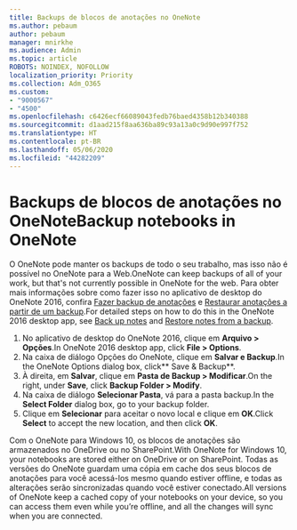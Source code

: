 ```yaml
---
title: Backups de blocos de anotações no OneNote
ms.author: pebaum
author: pebaum
manager: mnirkhe
ms.audience: Admin
ms.topic: article
ROBOTS: NOINDEX, NOFOLLOW
localization_priority: Priority
ms.collection: Adm_O365
ms.custom:
- "9000567"
- "4500"
ms.openlocfilehash: c6426ecf66089043fedb76baed4358b12b340388
ms.sourcegitcommit: d1aad215f8aa636ba89c93a13a0c9d90e997f752
ms.translationtype: HT
ms.contentlocale: pt-BR
ms.lasthandoff: 05/06/2020
ms.locfileid: "44282209"
---
```

# <a name="backup-notebooks-in-onenote"></a><span data-ttu-id="2dd7d-102">Backups de blocos de anotações no OneNote</span><span class="sxs-lookup"><span data-stu-id="2dd7d-102">Backup notebooks in OneNote</span></span>

<span data-ttu-id="2dd7d-103">O OneNote pode manter os backups de todo o seu trabalho, mas isso não é possível no OneNote para a Web.</span><span class="sxs-lookup"><span data-stu-id="2dd7d-103">OneNote can keep backups of all of your work, but that's not currently possible in OneNote for the web.</span></span> <span data-ttu-id="2dd7d-104">Para obter mais informações sobre como fazer isso no aplicativo de desktop do OneNote 2016, confira [Fazer backup de anotações](https://support.office.com/article/back-up-notes-f58b34b0-611d-435e-87fa-7942a1767af4#id0eaabaaa=2016,_2013,_2010) e [Restaurar anotações a partir de um backup](https://support.microsoft.com/office/restore-notes-from-a-backup-5daf9cb0-6769-4998-a5de-f044fdd0d831).</span><span class="sxs-lookup"><span data-stu-id="2dd7d-104">For detailed steps on how to do this in the OneNote 2016 desktop app, see [Back up notes](https://support.office.com/article/back-up-notes-f58b34b0-611d-435e-87fa-7942a1767af4#id0eaabaaa=2016,_2013,_2010) and [Restore notes from a backup](https://support.microsoft.com/office/restore-notes-from-a-backup-5daf9cb0-6769-4998-a5de-f044fdd0d831).</span></span>

1. <span data-ttu-id="2dd7d-105">No aplicativo de desktop do OneNote 2016, clique em **Arquivo > Opções**.</span><span class="sxs-lookup"><span data-stu-id="2dd7d-105">In OneNote 2016 desktop app, click **File > Options**.</span></span>
2. <span data-ttu-id="2dd7d-106">Na caixa de diálogo Opções do OneNote, clique em **Salvar e Backup**.</span><span class="sxs-lookup"><span data-stu-id="2dd7d-106">In the OneNote Options dialog box, click\*\* Save & Backup\*\*.</span></span>
3. <span data-ttu-id="2dd7d-107">À direita, em **Salvar**, clique em **Pasta de Backup > Modificar**.</span><span class="sxs-lookup"><span data-stu-id="2dd7d-107">On the right, under **Save**, click **Backup Folder > Modify**.</span></span>
4. <span data-ttu-id="2dd7d-108">Na caixa de diálogo **Selecionar Pasta**, vá para a pasta backup.</span><span class="sxs-lookup"><span data-stu-id="2dd7d-108">In the **Select Folder** dialog box, go to your backup folder.</span></span>
5. <span data-ttu-id="2dd7d-109">Clique em **Selecionar** para aceitar o novo local e clique em **OK**.</span><span class="sxs-lookup"><span data-stu-id="2dd7d-109">Click **Select** to accept the new location, and then click **OK**.</span></span>

<span data-ttu-id="2dd7d-110">Com o OneNote para Windows 10, os blocos de anotações são armazenados no OneDrive ou no SharePoint.</span><span class="sxs-lookup"><span data-stu-id="2dd7d-110">With OneNote for Windows 10, your notebooks are stored either on OneDrive or on SharePoint.</span></span> <span data-ttu-id="2dd7d-111">Todas as versões do OneNote guardam uma cópia em cache dos seus blocos de anotações para você acessá-los mesmo quando estiver offline, e todas as alterações serão sincronizadas quando você estiver conectado.</span><span class="sxs-lookup"><span data-stu-id="2dd7d-111">All versions of OneNote keep a cached copy of your notebooks on your device, so you can access them even while you’re offline, and all the changes will sync when you are connected.</span></span>
